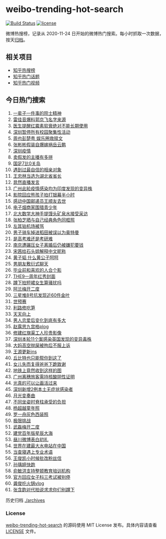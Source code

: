# weibo-trending-hot-search

[![Build Status](https://github.com/justjavac/weibo-trending-hot-search/workflows/ci/badge.svg?branch=master)](https://github.com/justjavac/weibo-trending-hot-search/actions)
[![license](https://img.shields.io/github/license/justjavac/weibo-trending-hot-search)](https://github.com/justjavac/weibo-trending-hot-search/blob/master/LICENSE)

微博热搜榜，记录从 2020-11-24 日开始的微博热门搜索。每小时抓取一次数据，按天[归档](./archives)。

## 相关项目

- [知乎热搜榜](https://github.com/justjavac/zhihu-trending-top-search)
- [知乎热门话题](https://github.com/justjavac/zhihu-trending-hot-questions)
- [知乎热门视频](https://github.com/justjavac/zhihu-trending-hot-video)

## 今日热门搜索

<!-- BEGIN -->
<!-- 最后更新时间 Mon May 31 2021 05:32:14 GMT+0800 (China Standard Time) -->

1. [一辈子一件事的院士精神](https://s.weibo.com//weibo?q=%23%E4%B8%80%E8%BE%88%E5%AD%90%E4%B8%80%E4%BB%B6%E4%BA%8B%E7%9A%84%E9%99%A2%E5%A3%AB%E7%B2%BE%E7%A5%9E%23&Refer=new_time)
2. [雷佳音爆料郭京飞名字来源](https://s.weibo.com//weibo?q=%23%E9%9B%B7%E4%BD%B3%E9%9F%B3%E7%88%86%E6%96%99%E9%83%AD%E4%BA%AC%E9%A3%9E%E5%90%8D%E5%AD%97%E6%9D%A5%E6%BA%90%23&Refer=top)
3. [医生提醒红霉素软膏绝对不能长期使用](https://s.weibo.com//weibo?q=%23%E5%8C%BB%E7%94%9F%E6%8F%90%E9%86%92%E7%BA%A2%E9%9C%89%E7%B4%A0%E8%BD%AF%E8%86%8F%E7%BB%9D%E5%AF%B9%E4%B8%8D%E8%83%BD%E9%95%BF%E6%9C%9F%E4%BD%BF%E7%94%A8%23&Refer=top)
4. [深圳暂停所有校园聚集性活动](https://s.weibo.com//weibo?q=%23%E6%B7%B1%E5%9C%B3%E6%9A%82%E5%81%9C%E6%89%80%E6%9C%89%E6%A0%A1%E5%9B%AD%E8%81%9A%E9%9B%86%E6%80%A7%E6%B4%BB%E5%8A%A8%23&Refer=top)
5. [周也彭楚粤 娱乐圈救赎文](https://s.weibo.com//weibo?q=%E5%91%A8%E4%B9%9F%E5%BD%AD%E6%A5%9A%E7%B2%A4%20%E5%A8%B1%E4%B9%90%E5%9C%88%E6%95%91%E8%B5%8E%E6%96%87&Refer=top)
6. [张彬彬假装自爆嫁祸岳云鹏](https://s.weibo.com//weibo?q=%23%E5%BC%A0%E5%BD%AC%E5%BD%AC%E5%81%87%E8%A3%85%E8%87%AA%E7%88%86%E5%AB%81%E7%A5%B8%E5%B2%B3%E4%BA%91%E9%B9%8F%23&Refer=top)
7. [深圳疫情](https://s.weibo.com//weibo?q=%E6%B7%B1%E5%9C%B3%E7%96%AB%E6%83%85&Refer=top)
8. [卖假发的主播有多拼](https://s.weibo.com//weibo?q=%23%E5%8D%96%E5%81%87%E5%8F%91%E7%9A%84%E4%B8%BB%E6%92%AD%E6%9C%89%E5%A4%9A%E6%8B%BC%23&Refer=top)
9. [国足7比0关岛](https://s.weibo.com//weibo?q=%E5%9B%BD%E8%B6%B37%E6%AF%940%E5%85%B3%E5%B2%9B&Refer=top)
10. [遇到过最自信的相亲对象](https://s.weibo.com//weibo?q=%23%E9%81%87%E5%88%B0%E8%BF%87%E6%9C%80%E8%87%AA%E4%BF%A1%E7%9A%84%E7%9B%B8%E4%BA%B2%E5%AF%B9%E8%B1%A1%23&Refer=top)
11. [王忠林当选为湖北省省长](https://s.weibo.com//weibo?q=%23%E7%8E%8B%E5%BF%A0%E6%9E%97%E5%BD%93%E9%80%89%E4%B8%BA%E6%B9%96%E5%8C%97%E7%9C%81%E7%9C%81%E9%95%BF%23&Refer=top)
12. [晁然直播发言](https://s.weibo.com//weibo?q=%23%E6%99%81%E7%84%B6%E7%9B%B4%E6%92%AD%E5%8F%91%E8%A8%80%23&Refer=top)
13. [广州此轮疫情感染均为印度发现的变异株](https://s.weibo.com//weibo?q=%23%E5%B9%BF%E5%B7%9E%E6%AD%A4%E8%BD%AE%E7%96%AB%E6%83%85%E6%84%9F%E6%9F%93%E5%9D%87%E4%B8%BA%E5%8D%B0%E5%BA%A6%E5%8F%91%E7%8E%B0%E7%9A%84%E5%8F%98%E5%BC%82%E6%A0%AA%23&Refer=top)
14. [影院回应熊孩子拍打银幕半小时](https://s.weibo.com//weibo?q=%23%E5%BD%B1%E9%99%A2%E5%9B%9E%E5%BA%94%E7%86%8A%E5%AD%A9%E5%AD%90%E6%8B%8D%E6%89%93%E9%93%B6%E5%B9%95%E5%8D%8A%E5%B0%8F%E6%97%B6%23&Refer=top)
15. [感动中国邮递员王顺友去世](https://s.weibo.com//weibo?q=%23%E6%84%9F%E5%8A%A8%E4%B8%AD%E5%9B%BD%E9%82%AE%E9%80%92%E5%91%98%E7%8E%8B%E9%A1%BA%E5%8F%8B%E5%8E%BB%E4%B8%96%23&Refer=top)
16. [电子烟商家围猎青少年](https://s.weibo.com//weibo?q=%23%E7%94%B5%E5%AD%90%E7%83%9F%E5%95%86%E5%AE%B6%E5%9B%B4%E7%8C%8E%E9%9D%92%E5%B0%91%E5%B9%B4%23&Refer=top)
17. [北大数学大神手提馒头矿泉水接受采访](https://s.weibo.com//weibo?q=%23%E5%8C%97%E5%A4%A7%E6%95%B0%E5%AD%A6%E5%A4%A7%E7%A5%9E%E6%89%8B%E6%8F%90%E9%A6%92%E5%A4%B4%E7%9F%BF%E6%B3%89%E6%B0%B4%E6%8E%A5%E5%8F%97%E9%87%87%E8%AE%BF%23&Refer=top)
18. [张柏芝晒与自己经典角色同框照](https://s.weibo.com//weibo?q=%23%E5%BC%A0%E6%9F%8F%E8%8A%9D%E6%99%92%E4%B8%8E%E8%87%AA%E5%B7%B1%E7%BB%8F%E5%85%B8%E8%A7%92%E8%89%B2%E5%90%8C%E6%A1%86%E7%85%A7%23&Refer=top)
19. [左其铂机场被骂](https://s.weibo.com//weibo?q=%23%E5%B7%A6%E5%85%B6%E9%93%82%E6%9C%BA%E5%9C%BA%E8%A2%AB%E9%AA%82%23&Refer=top)
20. [男子骑车掉进稻田被误以为奥特曼](https://s.weibo.com//weibo?q=%23%E7%94%B7%E5%AD%90%E9%AA%91%E8%BD%A6%E6%8E%89%E8%BF%9B%E7%A8%BB%E7%94%B0%E8%A2%AB%E8%AF%AF%E4%BB%A5%E4%B8%BA%E5%A5%A5%E7%89%B9%E6%9B%BC%23&Refer=top)
21. [是高考难还是考研难](https://s.weibo.com//weibo?q=%23%E6%98%AF%E9%AB%98%E8%80%83%E9%9A%BE%E8%BF%98%E6%98%AF%E8%80%83%E7%A0%94%E9%9A%BE%23&Refer=top)
22. [南京遭碾压女子离婚后仍被嫌犯要钱](https://s.weibo.com//weibo?q=%23%E5%8D%97%E4%BA%AC%E9%81%AD%E7%A2%BE%E5%8E%8B%E5%A5%B3%E5%AD%90%E7%A6%BB%E5%A9%9A%E5%90%8E%E4%BB%8D%E8%A2%AB%E5%AB%8C%E7%8A%AF%E8%A6%81%E9%92%B1%23&Refer=top)
23. [宋茜给石头姐解释中文昵称](https://s.weibo.com//weibo?q=%23%E5%AE%8B%E8%8C%9C%E7%BB%99%E7%9F%B3%E5%A4%B4%E5%A7%90%E8%A7%A3%E9%87%8A%E4%B8%AD%E6%96%87%E6%98%B5%E7%A7%B0%23&Refer=top)
24. [黄子韬 什么黄公子呵呵](https://s.weibo.com//weibo?q=%E9%BB%84%E5%AD%90%E9%9F%AC%20%E4%BB%80%E4%B9%88%E9%BB%84%E5%85%AC%E5%AD%90%E5%91%B5%E5%91%B5&Refer=top)
25. [男朋友敷衍式聊天](https://s.weibo.com//weibo?q=%23%E7%94%B7%E6%9C%8B%E5%8F%8B%E6%95%B7%E8%A1%8D%E5%BC%8F%E8%81%8A%E5%A4%A9%23&Refer=top)
26. [毕业前和喜欢的人合个影](https://s.weibo.com//weibo?q=%23%E6%AF%95%E4%B8%9A%E5%89%8D%E5%92%8C%E5%96%9C%E6%AC%A2%E7%9A%84%E4%BA%BA%E5%90%88%E4%B8%AA%E5%BD%B1%23&Refer=top)
27. [THE9一周年红秀封面](https://s.weibo.com//weibo?q=%23THE9%E4%B8%80%E5%91%A8%E5%B9%B4%E7%BA%A2%E7%A7%80%E5%B0%81%E9%9D%A2%23&Refer=top)
28. [蹲下拍短裙女生算骚扰吗](https://s.weibo.com//weibo?q=%23%E8%B9%B2%E4%B8%8B%E6%8B%8D%E7%9F%AD%E8%A3%99%E5%A5%B3%E7%94%9F%E7%AE%97%E9%AA%9A%E6%89%B0%E5%90%97%23&Refer=top)
29. [阿兰梅开二度](https://s.weibo.com//weibo?q=%23%E9%98%BF%E5%85%B0%E6%A2%85%E5%BC%80%E4%BA%8C%E5%BA%A6%23&Refer=top)
30. [三星堆8号坑发现近60件金叶](https://s.weibo.com//weibo?q=%23%E4%B8%89%E6%98%9F%E5%A0%868%E5%8F%B7%E5%9D%91%E5%8F%91%E7%8E%B0%E8%BF%9160%E4%BB%B6%E9%87%91%E5%8F%B6%23&Refer=top)
31. [世预赛](https://s.weibo.com//weibo?q=%E4%B8%96%E9%A2%84%E8%B5%9B&Refer=top)
32. [利路修吃笋](https://s.weibo.com//weibo?q=%23%E5%88%A9%E8%B7%AF%E4%BF%AE%E5%90%83%E7%AC%8B%23&Refer=top)
33. [天天向上](https://s.weibo.com//weibo?q=%E5%A4%A9%E5%A4%A9%E5%90%91%E4%B8%8A&Refer=top)
34. [男人恋爱后变化到底有多大](https://s.weibo.com//weibo?q=%23%E7%94%B7%E4%BA%BA%E6%81%8B%E7%88%B1%E5%90%8E%E5%8F%98%E5%8C%96%E5%88%B0%E5%BA%95%E6%9C%89%E5%A4%9A%E5%A4%A7%23&Refer=top)
35. [赵露思九宫格plog](https://s.weibo.com//weibo?q=%23%E8%B5%B5%E9%9C%B2%E6%80%9D%E4%B9%9D%E5%AE%AB%E6%A0%BCplog%23&Refer=top)
36. [修建红旗渠工人珍贵影像](https://s.weibo.com//weibo?q=%23%E4%BF%AE%E5%BB%BA%E7%BA%A2%E6%97%97%E6%B8%A0%E5%B7%A5%E4%BA%BA%E7%8F%8D%E8%B4%B5%E5%BD%B1%E5%83%8F%23&Refer=top)
37. [深圳本轮11个案感染英国发现的变异毒株](https://s.weibo.com//weibo?q=%23%E6%B7%B1%E5%9C%B3%E6%9C%AC%E8%BD%AE11%E4%B8%AA%E6%A1%88%E6%84%9F%E6%9F%93%E8%8B%B1%E5%9B%BD%E5%8F%91%E7%8E%B0%E7%9A%84%E5%8F%98%E5%BC%82%E6%AF%92%E6%A0%AA%23&Refer=top)
38. [大妈高空抛屎被拘后不服上诉](https://s.weibo.com//weibo?q=%23%E5%A4%A7%E5%A6%88%E9%AB%98%E7%A9%BA%E6%8A%9B%E5%B1%8E%E8%A2%AB%E6%8B%98%E5%90%8E%E4%B8%8D%E6%9C%8D%E4%B8%8A%E8%AF%89%23&Refer=top)
39. [王源更新ins](https://s.weibo.com//weibo?q=%23%E7%8E%8B%E6%BA%90%E6%9B%B4%E6%96%B0ins%23&Refer=top)
40. [丘比特也只能帮你到这了](https://s.weibo.com//weibo?q=%23%E4%B8%98%E6%AF%94%E7%89%B9%E4%B9%9F%E5%8F%AA%E8%83%BD%E5%B8%AE%E4%BD%A0%E5%88%B0%E8%BF%99%E4%BA%86%23&Refer=top)
41. [女儿失而复得爸爸下跪致谢](https://s.weibo.com//weibo?q=%23%E5%A5%B3%E5%84%BF%E5%A4%B1%E8%80%8C%E5%A4%8D%E5%BE%97%E7%88%B8%E7%88%B8%E4%B8%8B%E8%B7%AA%E8%87%B4%E8%B0%A2%23&Refer=top)
42. [地铁上竟然收到这样的图](https://s.weibo.com//weibo?q=%23%E5%9C%B0%E9%93%81%E4%B8%8A%E7%AB%9F%E7%84%B6%E6%94%B6%E5%88%B0%E8%BF%99%E6%A0%B7%E7%9A%84%E5%9B%BE%23&Refer=top)
43. [广州离穗旅客需持核酸阴性证明](https://s.weibo.com//weibo?q=%23%E5%B9%BF%E5%B7%9E%E7%A6%BB%E7%A9%97%E6%97%85%E5%AE%A2%E9%9C%80%E6%8C%81%E6%A0%B8%E9%85%B8%E9%98%B4%E6%80%A7%E8%AF%81%E6%98%8E%23&Refer=top)
44. [光真的可以让画活过来](https://s.weibo.com//weibo?q=%23%E5%85%89%E7%9C%9F%E7%9A%84%E5%8F%AF%E4%BB%A5%E8%AE%A9%E7%94%BB%E6%B4%BB%E8%BF%87%E6%9D%A5%23&Refer=top)
45. [深圳新增2例本土无症状感染者](https://s.weibo.com//weibo?q=%23%E6%B7%B1%E5%9C%B3%E6%96%B0%E5%A2%9E2%E4%BE%8B%E6%9C%AC%E5%9C%9F%E6%97%A0%E7%97%87%E7%8A%B6%E6%84%9F%E6%9F%93%E8%80%85%23&Refer=top)
46. [月光变奏曲](https://s.weibo.com//weibo?q=%E6%9C%88%E5%85%89%E5%8F%98%E5%A5%8F%E6%9B%B2&Refer=top)
47. [不同坐姿时脊柱承受的负担](https://s.weibo.com//weibo?q=%23%E4%B8%8D%E5%90%8C%E5%9D%90%E5%A7%BF%E6%97%B6%E8%84%8A%E6%9F%B1%E6%89%BF%E5%8F%97%E7%9A%84%E8%B4%9F%E6%8B%85%23&Refer=top)
48. [杨超越童年照](https://s.weibo.com//weibo?q=%23%E6%9D%A8%E8%B6%85%E8%B6%8A%E7%AB%A5%E5%B9%B4%E7%85%A7%23&Refer=top)
49. [罗一舟灰色西装照](https://s.weibo.com//weibo?q=%23%E7%BD%97%E4%B8%80%E8%88%9F%E7%81%B0%E8%89%B2%E8%A5%BF%E8%A3%85%E7%85%A7%23&Refer=top)
50. [极限挑战](https://s.weibo.com//weibo?q=%E6%9E%81%E9%99%90%E6%8C%91%E6%88%98&Refer=top)
51. [武磊梅开二度](https://s.weibo.com//weibo?q=%23%E6%AD%A6%E7%A3%8A%E6%A2%85%E5%BC%80%E4%BA%8C%E5%BA%A6%23&Refer=top)
52. [建党百年版星辰大海](https://s.weibo.com//weibo?q=%23%E5%BB%BA%E5%85%9A%E7%99%BE%E5%B9%B4%E7%89%88%E6%98%9F%E8%BE%B0%E5%A4%A7%E6%B5%B7%23&Refer=new_time)
53. [昼川微博表白初礼](https://s.weibo.com//weibo?q=%23%E6%98%BC%E5%B7%9D%E5%BE%AE%E5%8D%9A%E8%A1%A8%E7%99%BD%E5%88%9D%E7%A4%BC%23&Refer=top)
54. [世界在建最大水电站在中国](https://s.weibo.com//weibo?q=%23%E4%B8%96%E7%95%8C%E5%9C%A8%E5%BB%BA%E6%9C%80%E5%A4%A7%E6%B0%B4%E7%94%B5%E7%AB%99%E5%9C%A8%E4%B8%AD%E5%9B%BD%23&Refer=new_time)
55. [当查寝遇上专业术语](https://s.weibo.com//weibo?q=%23%E5%BD%93%E6%9F%A5%E5%AF%9D%E9%81%87%E4%B8%8A%E4%B8%93%E4%B8%9A%E6%9C%AF%E8%AF%AD%23&Refer=top)
56. [王俊凯小时候批改粉丝信](https://s.weibo.com//weibo?q=%23%E7%8E%8B%E4%BF%8A%E5%87%AF%E5%B0%8F%E6%97%B6%E5%80%99%E6%89%B9%E6%94%B9%E7%B2%89%E4%B8%9D%E4%BF%A1%23&Refer=top)
57. [孙瑀婷快跑](https://s.weibo.com//weibo?q=%23%E5%AD%99%E7%91%80%E5%A9%B7%E5%BF%AB%E8%B7%91%23&Refer=top)
58. [俞敏洪支持整顿教育培训机构](https://s.weibo.com//weibo?q=%23%E4%BF%9E%E6%95%8F%E6%B4%AA%E6%94%AF%E6%8C%81%E6%95%B4%E9%A1%BF%E6%95%99%E8%82%B2%E5%9F%B9%E8%AE%AD%E6%9C%BA%E6%9E%84%23&Refer=top)
59. [官方回应女子科三考试被别停](https://s.weibo.com//weibo?q=%23%E5%AE%98%E6%96%B9%E5%9B%9E%E5%BA%94%E5%A5%B3%E5%AD%90%E7%A7%91%E4%B8%89%E8%80%83%E8%AF%95%E8%A2%AB%E5%88%AB%E5%81%9C%23&Refer=top)
60. [龚俊吃火锅vlog](https://s.weibo.com//weibo?q=%23%E9%BE%9A%E4%BF%8A%E5%90%83%E7%81%AB%E9%94%85vlog%23&Refer=top)
61. [张含韵对代拍说求求你们别蹲下](https://s.weibo.com//weibo?q=%23%E5%BC%A0%E5%90%AB%E9%9F%B5%E5%AF%B9%E4%BB%A3%E6%8B%8D%E8%AF%B4%E6%B1%82%E6%B1%82%E4%BD%A0%E4%BB%AC%E5%88%AB%E8%B9%B2%E4%B8%8B%23&Refer=top)

<!-- END -->

历史归档 [./archives](./archives)

### License

[weibo-trending-hot-search](https://github.com/justjavac/weibo-trending-hot-search)
的源码使用 MIT License 发布。具体内容请查看 [LICENSE](./LICENSE) 文件。
